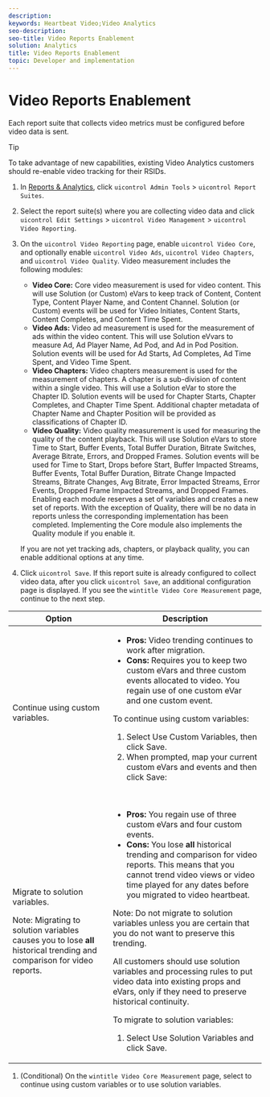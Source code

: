 ```yaml
---
description: 
keywords: Heartbeat Video;Video Analytics
seo-description: 
seo-title: Video Reports Enablement
solution: Analytics
title: Video Reports Enablement
topic: Developer and implementation
---
```


# Video Reports Enablement

<a id="section_48B5830857DF4044BAF8E27DB0AB9D30"></a>

Each report suite that collects video metrics must be configured before video data is sent.

>[!TIP]
>
>To take advantage of new capabilities, existing Video Analytics customers should re-enable video tracking for their RSIDs.

1. In [Reports &amp; Analytics](https://my.omniture.com/login/), click `uicontrol Admin Tools` &gt; `uicontrol Report Suites`.
1. Select the report suite(s) where you are collecting video data and click `uicontrol Edit Settings` &gt; `uicontrol Video Management` &gt; `uicontrol Video Reporting`.
   
   
   
1. On the `uicontrol Video Reporting` page, enable `uicontrol Video Core`, and optionally enable `uicontrol Video Ads`, `uicontrol Video Chapters`, and `uicontrol Video Quality`.
   Video measurement includes the following modules:
   
    * **Video Core:** Core video measurement is used for video content. This will use Solution (or Custom) eVars to keep track of Content, Content Type, Content Player Name, and Content Channel. Solution (or Custom) events will be used for Video Initiates, Content Starts, Content Completes, and Content Time Spent.
    * **Video Ads:** Video ad measurement is used for the measurement of ads within the video content. This will use Solution eVvars to measure Ad, Ad Player Name, Ad Pod, and Ad in Pod Position. Solution events will be used for Ad Starts, Ad Completes, Ad Time Spent, and Video Time Spent.
    * **Video Chapters:** Video chapters measurement is used for the measurement of chapters. A chapter is a sub-division of content within a single video. This will use a Solution eVar to store the Chapter ID. Solution events will be used for Chapter Starts, Chapter Completes, and Chapter Time Spent. Additional chapter metadata of Chapter Name and Chapter Position will be provided as classifications of Chapter ID.
    * **Video Quality:** Video quality measurement is used for measuring the quality of the content playback. This will use Solution eVars to store Time to Start, Buffer Events, Total Buffer Duration, Bitrate Switches, Average Bitrate, Errors, and Dropped Frames. Solution events will be used for Time to Start, Drops before Start, Buffer Impacted Streams, Buffer Events, Total Buffer Duration, Bitrate Change Impacted Streams, Bitrate Changes, Avg Bitrate, Error Impacted Streams, Error Events, Dropped Frame Impacted Streams, and Dropped Frames.
   Enabling each module reserves a set of variables and creates a new set of reports. With the exception of Quality, there will be no data in reports unless the corresponding implementation has been completed. Implementing the Core module also implements the Quality module if you enable it.
   
   If you are not yet tracking ads, chapters, or playback quality, you can enable additional options at any time.
   
   
1. Click `uicontrol Save`.
   If this report suite is already configured to collect video data, after you click `uicontrol Save`, an additional configuration page is displayed. If you see the `wintitle Video Core Measurement` page, continue to the next step.
   
   
<table id="table_7F40EA3C30BC40AE9060E6FF0B7B96A1">
 <tgroup cols="2">
  <colspec colnum="1" colname="col1" colwidth="1.00*" />
  <colspec colnum="2" colname="col2" colwidth="2.26*" />
  <thead>
   <tr>
    <th colname="col1" class="entry">Option </th>
    <th colname="col2" class="entry">Description </th>
   </tr>
  </thead>
  <tbody>
   <tr>
    <td colname="col1">Continue using custom variables. </td>
    <td colname="col2"><p>
      <ul id="ul_93BB179CF28647A3921A010CADD9BC24">
       <li id="li_312933504ED54588B9759ECD6AAE0C07"><b>Pros:</b> Video trending continues to work after migration. </li>
       <li id="li_86C63BE419DA4E159A3620C2CFAC72A0"><b>Cons:</b> Requires you to keep two custom eVars and three custom events allocated to video. You regain use of one custom eVar and one custom event. </li>
      </ul></p><p> To continue using custom variables: 
      <ol id="ol_A1532DCC43F34F6B9D079C1BF9590B64">
       <li id="li_803BCBDDE7864D5891E881F6EF040B1B">Select <span class="uicontrol">Use Custom Variables</span>, then click <span class="uicontrol">Save</span>. </li>
       <li id="li_32802086E31649338A2B8B08BEB2D76F">When prompted, map your current custom eVars and events and then click <span class="uicontrol">Save</span>: </li>
      </ol></p><p>
      <fig id="fig_A7234D33D2524621B0065399772F9DF1">
       <img placement="break" align="center" href="graphics/video-mapping.png" id="image_952F10D91A124288B7732B5A1B8A24E5" width="300px" />
      </fig></p></td>
   </tr>
   <tr>
    <td colname="col1"><p>Migrate to solution variables. </p><p type="important">Note: Migrating to solution variables causes you to lose <b>all</b> historical trending and comparison for video reports. </p></td>
    <td colname="col2"><p>
      <ul id="ul_0973C12221724A5796166D52EBFCAED6">
       <li id="li_8788A51AF06748DAB86D15AF4E3975FC"><b>Pros:</b> You regain use of three custom eVars and four custom events. </li>
       <li id="li_87DC22857D2046A5A3F12B48B35DD799"><b>Cons:</b> You lose <b>all</b> historical trending and comparison for video reports. This means that you cannot trend video views or video time played for any dates before you migrated to video heartbeat. </li>
      </ul><p type="restriction">Note: Do not migrate to solution variables unless you are certain that you do not want to preserve this trending. </p></p><p>All customers should use solution variables and processing rules to put video data into existing props and eVars, only if they need to preserve historical continuity. </p><p> To migrate to solution variables: 
      <ol id="ol_00FCF0BA5A644C87ADEA35BE81A985A5">
       <li id="li_CEC859EB367845A688D857581490D493">Select <span class="uicontrol">Use Solution Variables</span> and click <span class="uicontrol">Save</span>. </li>
      </ol></p></td>
   </tr>
  </tbody>
 </tgroup>
</table>

1. (Conditional) On the `wintitle Video Core Measurement` page, select to continue using custom variables or to use solution variables.

